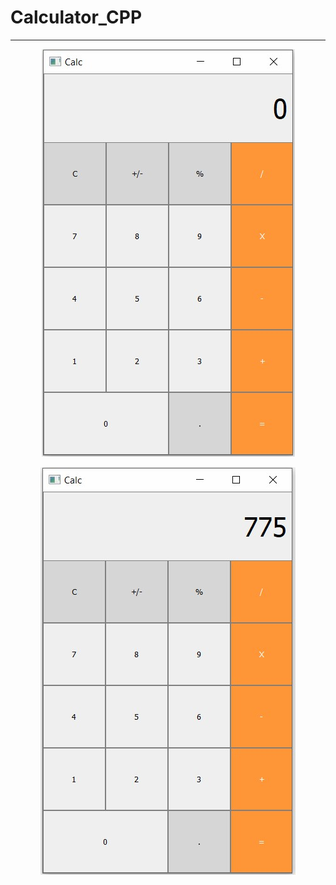 # Calculator_CPP

<hr>
<p align="center"><img src="img/Capture.jpg"></p>

<p align="center"><img src="img/Capture2.jpg"></p>
